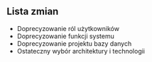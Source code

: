 ## Lista zmian
- Doprecyzowanie ról użytkowników
- Doprecyzowanie funkcji systemu
- Doprecyzowanie projektu bazy danych
- Ostateczny wybór architektury i technologii
